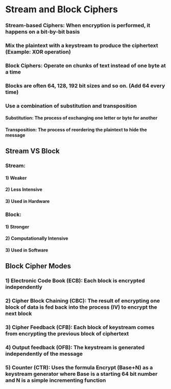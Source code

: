 # Stream and Block Ciphers

### Stream-based Ciphers: When encryption is performed, it happens on a bit-by-bit basis

### Mix the plaintext with a keystream to produce the ciphertext (Example: XOR operation)

### Block Ciphers: Operate on chunks of text instead of one byte at a time

### Blocks are often 64, 128, 192 bit sizes and so on. (Add 64 every time)

### Use a combination of substitution and transposition

#### Substitution: The process of exchanging one letter or byte for another

#### Transposition: The process of reordering the plaintext to hide the message

## Stream VS Block

### Stream:

#### 1) Weaker 

#### 2) Less Intensive

#### 3) Used in Hardware

### Block:

#### 1) Stronger

#### 2) Computationally Intensive

#### 3) Used in Software

## Block Cipher Modes

### 1) Electronic Code Book (ECB): Each block is encrypted independently 

### 2) Cipher Block Chaining (CBC): The result of encrypting one block of data is fed back into the process (IV) to encrypt the next block

### 3) Cipher Feedback (CFB): Each block of keystream comes from encrypting the previous block of ciphertext

### 4) Output feedback (OFB): The keystream is generated independently of the message

### 5) Counter (CTR): Uses the formula Encrypt (Base+N) as a keystream generator where Base is a starting 64 bit number and N is a simple incrementing function
